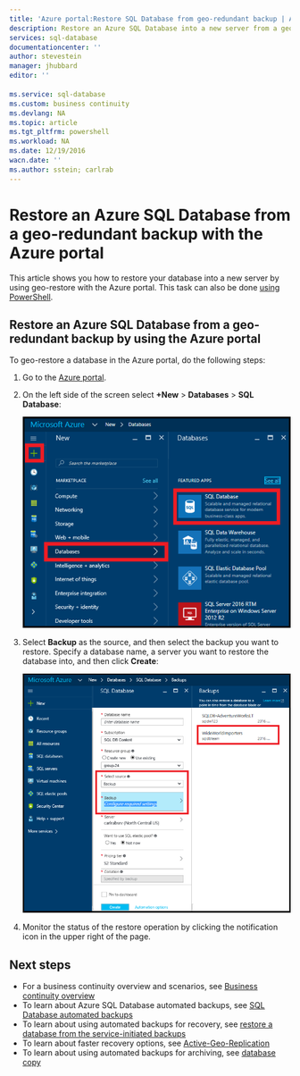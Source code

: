 ```yaml
---
title: 'Azure portal:Restore SQL Database from geo-redundant backup | Azure'
description: Restore an Azure SQL Database into a new server from a geo-redundant backup using the Azure portal
services: sql-database
documentationcenter: ''
author: stevestein
manager: jhubbard
editor: ''

ms.service: sql-database
ms.custom: business continuity
ms.devlang: NA
ms.topic: article
ms.tgt_pltfrm: powershell
ms.workload: NA
ms.date: 12/19/2016
wacn.date: ''
ms.author: sstein; carlrab
---
```


# Restore an Azure SQL Database from a geo-redundant backup with the Azure portal

This article shows you how to restore your database into a new server by using geo-restore with the Azure portal. This task can also be done [using PowerShell](./sql-database-geo-restore-powershell.md).

## Restore an Azure SQL Database from a geo-redundant backup by using the Azure portal

To geo-restore a database in the Azure portal, do the following steps:

1. Go to the [Azure portal](https://portal.azure.cn).
2. On the left side of the screen select **+New** > **Databases** > **SQL Database**:

   ![Restore an Azure SQL database](./media/sql-database-geo-restore-portal/new-sql-database.png)
3. Select **Backup** as the source, and then select the backup you want to restore. Specify a database name, a server you want to restore the database into, and then click **Create**:

   ![Restore an Azure SQL database](./media/sql-database-geo-restore-portal/geo-restore.png)

4. Monitor the status of the restore operation by clicking the notification icon in the upper right of the page.

## Next steps
- For a business continuity overview and scenarios, see [Business continuity overview](./sql-database-business-continuity.md)
- To learn about Azure SQL Database automated backups, see [SQL Database automated backups](./sql-database-automated-backups.md)
- To learn about using automated backups for recovery, see [restore a database from the service-initiated backups](./sql-database-recovery-using-backups.md)
- To learn about faster recovery options, see [Active-Geo-Replication](./sql-database-geo-replication-overview.md)  
- To learn about using automated backups for archiving, see [database copy](./sql-database-copy.md)